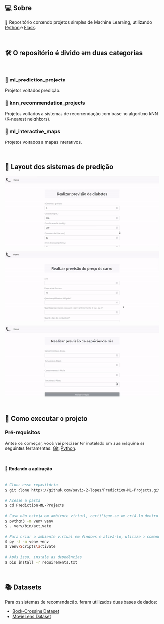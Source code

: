 ## 💻 Sobre

:speech_balloon: Repositório contendo projetos simples de Machine Learning, utilizando [Python](https://www.python.org/) e [Flask](https://flask.palletsprojects.com/en/2.0.x/). 

<br>

##  🛠️ O repositório é divido em duas categorias 

<br>

### 📌 ml_prediction_projects 
Projetos voltados predição.

### 📌 knn_recommendation_projects 
Projetos voltados a sistemas de recomendação com base no algoritmo kNN (K-nearest neighbors).

### 📌 ml_interactive_maps
Projetos voltados a mapas interativos.

<br>

## 🎨 Layout dos sistemas de predição

<p align="center" style="display: flex; align-items: flex-start; justify-content: center;">
  <img alt="predictionProjets" title="#predictionProjets" src="./assets/1.gif" width="800px">
</p>

<p align="center" style="display: flex; align-items: flex-start; justify-content: center;">
  <img alt="predictionProjets" title="#predictionProjets" src="./assets/2.gif" width="800px">
</p>

<p align="center" style="display: flex; align-items: flex-start; justify-content: center;">
  <img alt="predictionProjets" title="#predictionProjets" src="./assets/3.gif" width="800px">
</p>

<br>

## 🚀 Como executar o projeto

### Pré-requisitos

Antes de começar, você vai precisar ter instalado em sua máquina as seguintes ferramentas:
[Git](https://git-scm.com), [Python](https://www.python.org/).

<br>

#### 🧭 Rodando a aplicação

```bash

# Clone esse repositório
$ git clone https://github.com/savio-2-lopes/Prediction-ML-Projects.git

# Acesse a pasta 
$ cd Prediction-ML-Projects

# Caso não esteja em ambiente virtual, certifique-se de criá-lo dentro da pasta (em Linux/macOS) e ativá-lo
$ python3 -m venv venv
$ . venv/bin/activate

# Para criar o ambiente virtual em Windows e ativá-lo, utilize o comando abaixo
$ py -3 -m venv venv
$ venv\Scripts\activate

# Após isso, instale as depedências
$ pip install -r requirements.txt

```

<br>

## 📚 Datasets

Para os sistemas de recomendação, foram utilizados duas bases de dados:

- [Book-Crossing Dataset](http://www2.informatik.uni-freiburg.de/~cziegler/BX/)
- [MovieLens Dataset](https://grouplens.org/datasets/movielens/)
